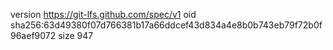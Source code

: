version https://git-lfs.github.com/spec/v1
oid sha256:63d49380f07d766381b17a66ddcef43d834a4e8b0b743eb79f72b0f96aef9072
size 947
